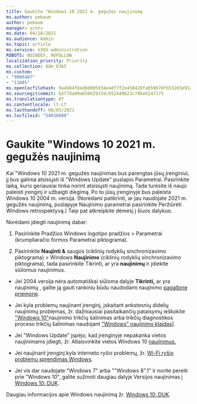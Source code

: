 ```yaml
---
title: Gaukite "Windows 10 2021 m. gegužės naujinimą
ms.author: pebaum
author: pebaum
manager: scotv
ms.date: 04/28/2021
ms.audience: Admin
ms.topic: article
ms.service: o365-administration
ROBOTS: NOINDEX, NOFOLLOW
localization_priority: Priority
ms.collection: Adm_O365
ms.custom:
- "9006487"
- "11085"
ms.openlocfilehash: 9a4b84f8ad8d805934e4df7f2e450428fa659b70fb532d3e912c5fd9e422f66e
ms.sourcegitcommit: b5f7da89a650d2915dc652449623c78be6247175
ms.translationtype: HT
ms.contentlocale: lt-LT
ms.lasthandoff: 08/05/2021
ms.locfileid: "54036608"
---
```

# <a name="get-the-windows-10-may-2021-update"></a>Gaukite "Windows 10 2021 m. gegužės naujinimą

Kai "Windows 10 2021 m. gegužės naujinimas bus parengtas jūsų įrenginiui, jį bus galima atsisiųsti iš "Windows Update" puslapio Parametrai. Pasirinkite laiką, kuris geriausiai tinka norint atsisiųsti naujinimą. Tada turėsite iš naujo paleisti įrenginį ir užbaigti diegimą. Po to jūsų įrenginyje bus paleista Windows 10 2004 m. versija. (Norėdami patikrinti, ar jau naudojate 2021 m. gegužės naujinimą, puslapyje Naujinimo parametrai pasirinkite Peržiūrėti Windows retrospektyvą.)  Taip pat atkreipkite dėmesį į šiuos dalykus:  

Norėdami įdiegti naujinimą dabar:

1. Pasirinkite Pradžios Windows logotipo pradžios > Parametrai (krumpliaračio formos Parametrai piktograma).

1. Pasirinkite **Naujinti &** saugos (ciklinių rodyklių sinchronizavimo piktograma) > Windows **Naujinimo** (ciklinių rodyklių sinchronizavimo piktograma), tada pasirinkite Tikrinti, ar yra **naujinimų** ir įdiekite siūlomus naujinimus. 

- Jei 2004 versija nėra automatiškai siūloma dalyje **Tikrinti,** ar yra naujinimų , galite ją gauti rankiniu būdu naudodami naujinimo [pagalbinę priemonę](https://www.microsoft.com/software-download/windows10).

- Jei kyla problemų naujinant įrenginį, įskaitant ankstesnių didelių naujinimų problemas, žr. dažniausiai pasitaikančių pataisymų ieškokite ["Windows 10"](https://support.microsoft.com/windows/troubleshoot-problems-updating-windows-10-188c2b0f-10a7-d72f-65b8-32d177eb136c)naujinimo trikčių šalinimas arba trikčių diagnostikos proceso trikčių šalinimas naudojant ["Windows" naujinimo klaidas](https://support.microsoft.com/sbs/windows/fix-windows-update-errors-18b693b5-7818-5825-8a7e-2a4a37d6d787)].

- Jei "Windows Update" įspėjo, kad įrenginyje nepakanka vietos naujinimams įdiegti, žr. Atlaisvinkite vietos Windows 10 [naujinimus.](https://support.microsoft.com/help/4013876)

- Jei naujinant įrenginį kyla interneto ryšio problemų, žr. [Wi-Fi ryšio problemų sprendimas Windows](https://support.microsoft.com/windows/fix-wi-fi-connection-issues-in-windows-9424a1f7-6a3b-65a6-4d78-7f07eee84d2c).

- Jei vis dar naudojate "Windows 7" arba ""Windows 8".1" ir norite pereiti prie "Windows 10", galite sužinoti daugiau dalyje Versijos naujinimas [į Windows 10: DUK](https://support.microsoft.com/windows/upgrade-to-windows-10-faq-cce52341-7943-594e-72ce-e1cf00382445).

Daugiau informacijos apie Windows naujinimą žr. [Windows 10: DUK](https://support.microsoft.com/windows/windows-update-faq-8a903416-6f45-0718-f5c7-375e92dddeb2).


